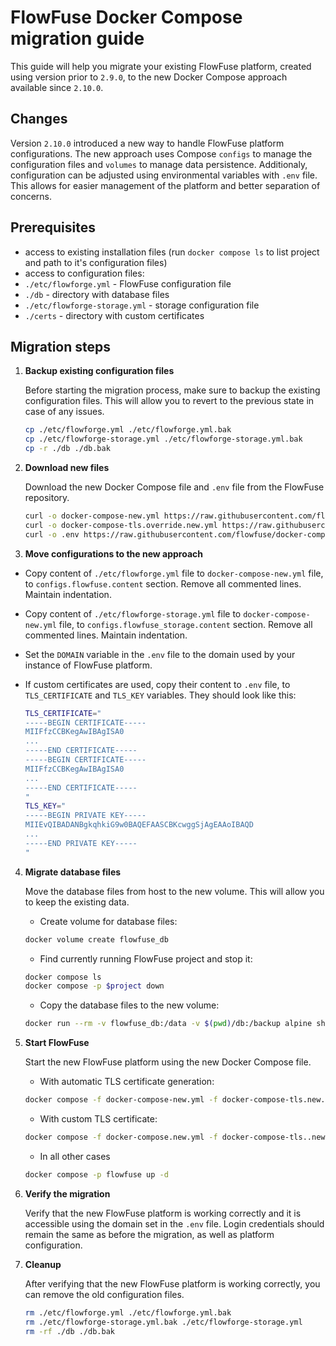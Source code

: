 # FlowFuse Docker Compose migration guide

This guide will help you migrate your existing FlowFuse platform, created using version prior to `2.9.0`,
to the new Docker Compose approach available since `2.10.0`.


## Changes

Version `2.10.0` introduced a new way to handle FlowFuse platform configurations. The new approach uses Compose `configs` to manage the configuration files and
`volumes` to manage data persistence. Additionaly, configuration can be adjusted using environmental variables with `.env` file.
This allows for easier management of the platform and better separation of concerns.


## Prerequisites

- access to existing installation files (run `docker compose ls` to list project and path to it's configuration files)
- access to configuration files:
 - `./etc/flowforge.yml` - FlowFuse configuration file
 - `./db` - directory with database files
 - `./etc/flowforge-storage.yml` - storage configuration file
 - `./certs` - directory with custom certificates

## Migration steps

1. **Backup existing configuration files**

    Before starting the migration process, make sure to backup the existing configuration files. This will allow you to revert to the previous state in case of any issues.

    ```bash
    cp ./etc/flowforge.yml ./etc/flowforge.yml.bak
    cp ./etc/flowforge-storage.yml ./etc/flowforge-storage.yml.bak
    cp -r ./db ./db.bak
    ```

2. **Download new files**

    Download the new Docker Compose file and `.env` file from the FlowFuse repository.

    ```bash
    curl -o docker-compose-new.yml https://raw.githubusercontent.com/flowfuse/docker-compose/main/docker-compose.yml
    curl -o docker-compose-tls.override.new.yml https://raw.githubusercontent.com/flowfuse/docker-compose/main/docker-compose-tls.override.yml
    curl -o .env https://raw.githubusercontent.com/flowfuse/docker-compose/main/.env.example
    ```

3. **Move configurations to the new approach**

* Copy content of `./etc/flowforge.yml` file to `docker-compose-new.yml` file, to `configs.flowfuse.content` section. Remove all commented lines. Maintain indentation.
* Copy content of `./etc/flowforge-storage.yml` file to `docker-compose-new.yml` file, to `configs.flowfuse_storage.content` section. Remove all commented lines. Maintain indentation.
* Set the `DOMAIN` variable in the `.env` file to the domain used by your instance of FlowFuse platform.
* If custom certificates are used, copy their content to `.env` file, to `TLS_CERTIFICATE` and `TLS_KEY` variables. They should look like this:

  ```bash
  TLS_CERTIFICATE="
  -----BEGIN CERTIFICATE-----
  MIIFfzCCBKegAwIBAgISA0
  ...
  -----END CERTIFICATE-----
  -----BEGIN CERTIFICATE-----
  MIIFfzCCBKegAwIBAgISA0
  ...
  -----END CERTIFICATE-----
  "
  TLS_KEY="
  -----BEGIN PRIVATE KEY-----
  MIIEvQIBADANBgkqhkiG9w0BAQEFAASCBKcwggSjAgEAAoIBAQD
  ...
  -----END PRIVATE KEY-----
  "
  ```

4. **Migrate database files**

    Move the database files from host to the new volume. This will allow you to keep the existing data.

    * Create volume for database files:

    ```bash
    docker volume create flowfuse_db
    ```
    * Find currently running FlowFuse project and stop it:

    ```bash
    docker compose ls 
    docker compose -p $project down
    ```

    * Copy the database files to the new volume:

    ```bash
    docker run --rm -v flowfuse_db:/data -v $(pwd)/db:/backup alpine sh -c "cp -a /backup/. /data/"
    ```

5. **Start FlowFuse**

    Start the new FlowFuse platform using the new Docker Compose file.

    * With automatic TLS certificate generation:
    ```bash
    docker compose -f docker-compose-new.yml -f docker-compose-tls.new.override.yml --profile autossl -p flowfuse up -d
    ```

    * With custom TLS certificate:

    ```bash
    docker compose -f docker-compose.new.yml -f docker-compose-tls..new.override.yml -p flowfuse up -d
    ```

    * In all other cases

    ```bash
    docker compose -p flowfuse up -d
    ```
6. **Verify the migration**

    Verify that the new FlowFuse platform is working correctly and it is accessible using the domain set in the `.env` file.
    Login credentials should remain the same as before the migration, as well as platform configuration.

7. **Cleanup**
  
    After verifying that the new FlowFuse platform is working correctly, you can remove the old configuration files.

    ```bash
    rm ./etc/flowforge.yml ./etc/flowforge.yml.bak
    rm ./etc/flowforge-storage.yml.bak ./etc/flowforge-storage.yml
    rm -rf ./db ./db.bak
    ```

